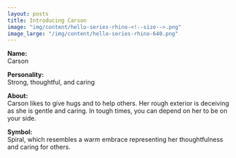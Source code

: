 ```yaml
---
layout: posts
title: Introducing Carson
image: "img/content/hello-series-rhino-<!--size-->.png"
image_large: "/img/content/hello-series-rhino-640.png"
---
```


**Name:**<br>
Carson

**Personality:**<br>
Strong, thoughtful, and caring

**About:**<br>
Carson likes to give hugs and to help others.
Her rough exterior is deceiving as she is gentle and caring.
In tough times, you can depend on her to be on your side.

**Symbol:**<br>
Spiral, which resembles a warm embrace representing her thoughtfulness and caring for others.